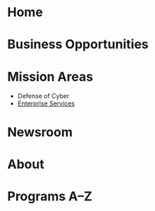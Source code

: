# Home
# Business Opportunities
# Mission Areas
- Defense of Cyber
- [Enterprise Services](/peoeis-content/mission-areas/enterprise-services.html)
# Newsroom
# About
# Programs A–Z
